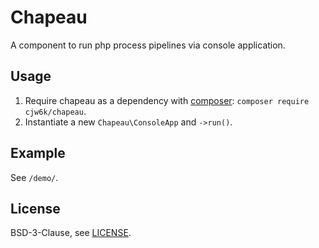 # Chapeau
A component to run php process pipelines via console application.

## Usage
1. Require chapeau as a dependency with [composer](https://getcomposer.org/): `composer require cjw6k/chapeau`.
2. Instantiate a new `Chapeau\ConsoleApp` and `->run()`.

## Example
See `/demo/`.

## License
BSD-3-Clause, see [LICENSE](https://git.sr.ht/~cjw6k/chapeau/tree/main/item/LICENSE).
